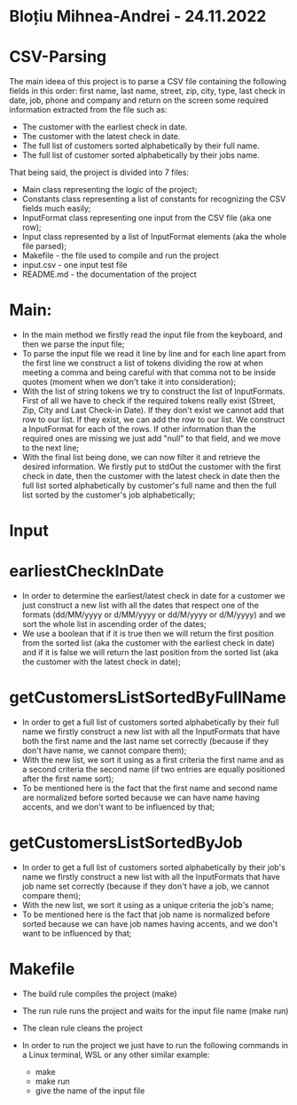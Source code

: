 # Bloțiu Mihnea-Andrei - 24.11.2022
# CSV-Parsing

The main ideea of this project is to parse a CSV file containing the following fields in this
order: first name, last name, street, zip, city, type, last check in date, job, phone and
company and return on the screen some required information extracted from the file such as:
* The customer with the earliest check in date.
* The customer with the latest check in date.
* The full list of customers sorted alphabetically by their full name.
* The full list of customer sorted alphabetically by their jobs name.

That being said, the project is divided into 7 files:
* Main class representing the logic of the project;
* Constants class representing a list of constants for recognizing the CSV fields much easily;
* InputFormat class representing one input from the CSV file (aka one row);
* Input class represented by a list of InputFormat elements (aka the whole file parsed);
* Makefile - the file used to compile and run the project
* input.csv - one input test file
* README.md - the documentation of the project

# Main:

* In the main method we firstly read the input file from the keyboard, and then we parse the input file;
* To parse the input file we read it line by line and for each line apart from the first line we construct
a list of tokens dividing the row at when meeting a comma and being careful with that comma not to be inside
quotes (moment when we don't take it into consideration);
* With the list of string tokens we try to construct the list of InputFormats. First of all we have to
check if the required tokens really exist (Street, Zip, City and Last Check-in Date). If they don't exist
we cannot add that row to our list. If they exist, we can add the row to our list. We construct a InputFormat
for each of the rows. If other information than the required ones are missing we just add "null" to that
field, and we move to the next line;
* With the final list being done, we can now filter it and retrieve the desired information. We firstly
put to stdOut the customer with the first check in date, then the customer with the latest check in date
then the full list sorted alphabetically by customer's full name and then the full list sorted by the
customer's job alphabetically;

# Input
# earliestCheckInDate
* In order to determine the earliest/latest check in date for a customer we just construct a new list with
all the dates that respect one of the formats (dd/MM/yyyy or d/MM/yyyy or dd/M/yyyy or d/M/yyyy) and we
sort the whole list in ascending order of the dates;
* We use a boolean that if it is true then we will return the first position from the sorted list (aka the
customer with the earliest check in date) and if it is false we will return the last position from the
sorted list (aka the customer with the latest check in date);

# getCustomersListSortedByFullName
* In order to get a full list of customers sorted alphabetically by their full name we firstly construct
a new list with all the InputFormats that have both the first name and the last name set correctly (because
if they don't have name, we cannot compare them);
* With the new list, we sort it using as a first criteria the first name and as a second criteria the second
name (if two entries are equally positioned after the first name sort);
* To be mentioned here is the fact that the first name and second name are normalized before sorted because
we can have name having accents, and we don't want to be influenced by that;

# getCustomersListSortedByJob
* In order to get a full list of customers sorted alphabetically by their job's name we firstly construct
a new list with all the InputFormats that have job name set correctly (because if they don't have a job,
we cannot compare them);
* With the new list, we sort it using as a unique criteria the job's name;
* To be mentioned here is the fact that job name is normalized before sorted because we can have job names
having accents, and we don't want to be influenced by that;

# Makefile
* The build rule compiles the project (make)
* The run rule runs the project and waits for the input file name (make run)
* The clean rule cleans the project


* In order to run the project we just have to run the following commands in a Linux terminal, WSL or any
other similar example:
  * make
  * make run
  * give the name of the input file